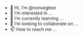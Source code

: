 - 👋 Hi, I’m @nonvegtest
- 👀 I’m interested in ...
- 🌱 I’m currently learning ...
- 💞️ I’m looking to collaborate on ...
- 📫 How to reach me ...

<!---
nonvegtest/nonvegtest is a ✨ special ✨ repository because its `README.md` (this file) appears on your GitHub profile.
You can click the Preview link to take a look at your changes.
--->
